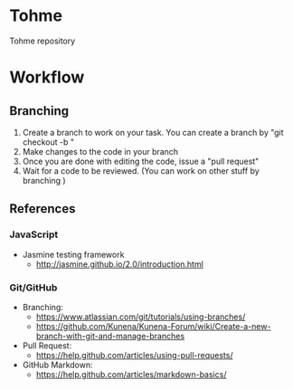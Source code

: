 Tohme
=====
Tohme repository

# Workflow
## Branching
1. Create a branch to work on your task. You can create a branch by "git checkout -b <branch-name>"
2. Make changes to the code in your branch
3. Once you are done with editing the code, issue a "pull request"
4. Wait for a code to be reviewed. (You can work on other stuff by branching )

## References
### JavaScript
* Jasmine testing framework
  * http://jasmine.github.io/2.0/introduction.html
### Git/GitHub
* Branching:
  * https://www.atlassian.com/git/tutorials/using-branches/
  * https://github.com/Kunena/Kunena-Forum/wiki/Create-a-new-branch-with-git-and-manage-branches
* Pull Request:
  * https://help.github.com/articles/using-pull-requests/
* GitHub Markdown:
  * https://help.github.com/articles/markdown-basics/
